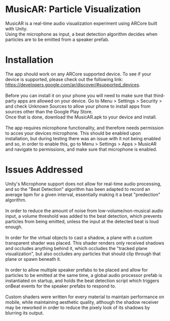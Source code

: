 # MusicAR: Particle Visualization
MusicAR is a real-time audio visualization experiment using ARCore built with Unity.</br>
Using the microphone as input, a beat detection algorithm decides when particles are to be emitted from a speaker prefab.

# Installation
The app should work on any ARCore supported device. To see if your device is supported, please check out the following link: https://developers.google.com/ar/discover/#supported_devices.
</br></br>
Before you can install it on your phone you will need to make sure that third-party apps are allowed on your device. Go to Menu > Settings > Security > and check Unknown Sources to allow your phone to install apps from sources other than the Google Play Store.
</br>
Once that is done, download the MusicAR.apk to your device and install.
</br></br>
The app requires microphone functionality, and therefore needs permission to acces your devices microphone. This should be enabled upon installation, but during testing there was an issue with it not being enabled and so, in order to enable this, go to Menu > Settings > Apps > MusicAR and navigate to permissions, and make sure that microphone is enabled.

# Issues Addressed
Unity's Microphone support does not allow for real-time audio processing, and so the "Beat Detection" algorithm has been adapted to record an average bpm for a given interval, essentially making it a beat "predection" algorithm.</br></br>
In order to reduce the amount of noise from low-volume/non-musical audio input, a volume threshold was added to the beat detection, which prevents particles from being emitted, unless the input at the detected beat is loud enough.</br></br>
In order for the virtual objects to cast a shadow, a plane with a custom transparent shader was placed. This shader renders only received shadows and occludes anything behind it, which occludes the "tracked plane visualization", but also occludes any particles that should clip through that plane or spawn beneath it.</br></br>
In order to allow multiple speaker prefabs to be placed and allow for particles to be emitted at the same time, a global audio processor prefab is instantiated on startup, and holds the beat detection script which triggers onBeat events for the speaker prefabs to respond to.</br></br>
Custom shaders were written for every material to maintain performance on mobile, while maintaining aesthetic quality, although the shadow receiver may be reworked in order to reduce the pixely look of its shadows by blurring its output. 
